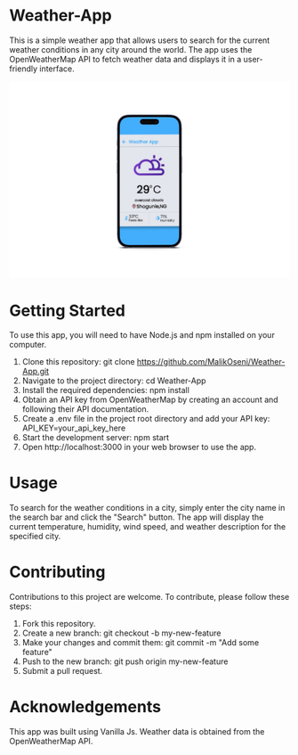 # Weather-App
This is a simple weather app that allows users to search for the current weather conditions in any city around the world. The app uses the OpenWeatherMap API to fetch weather data and displays it in a user-friendly interface.

![Weather App Mockup](./smartmockups_lgzdwzko.jpg)

# Getting Started
To use this app, you will need to have Node.js and npm installed on your computer.

1. Clone this repository: git clone https://github.com/MalikOseni/Weather-App.git
2. Navigate to the project directory: cd Weather-App
3. Install the required dependencies: npm install
4. Obtain an API key from OpenWeatherMap by creating an account and following their API documentation.
5. Create a .env file in the project root directory and add your API key: API_KEY=your_api_key_here
6. Start the development server: npm start
7. Open http://localhost:3000 in your web browser to use the app.

# Usage
To search for the weather conditions in a city, simply enter the city name in the search bar and click the "Search" button. The app will display the current temperature, humidity, wind speed, and weather description for the specified city.

# Contributing
Contributions to this project are welcome. To contribute, please follow these steps:

1. Fork this repository.
2. Create a new branch: git checkout -b my-new-feature
3. Make your changes and commit them: git commit -m "Add some feature"
4. Push to the new branch: git push origin my-new-feature
5. Submit a pull request.

# Acknowledgements
This app was built using Vanilla Js.
Weather data is obtained from the OpenWeatherMap API.
